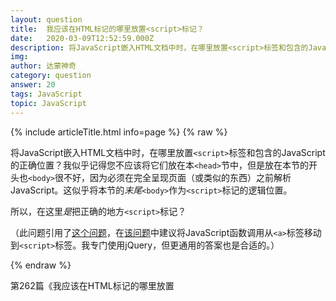 ```yaml
---
layout: question
title:  我应该在HTML标记的哪里放置<script>标记？
date:   2020-03-09T12:52:59.000Z
description: 将JavaScript嵌入HTML文档中时，在哪里放置<script>标签和包含的JavaScript 的正确位置？我似乎记得您不应该将它们放在本<hea...
img: 
author: 达蒙神奇
category: question
answer: 20
tags: JavaScript
topic: JavaScript
---
```

<div class="article-root">
  <div class="article">
    {% include articleTitle.html info=page %}
    {% raw %}
    <div class="article-content"><p><font style="vertical-align: inherit;"><font style="vertical-align: inherit;">将JavaScript嵌入HTML文档中时，在哪里放置</font></font><code>&lt;script&gt;</code><font style="vertical-align: inherit;"><font style="vertical-align: inherit;">标签和包含的JavaScript </font><font style="vertical-align: inherit;">的正确位置</font><font style="vertical-align: inherit;">？</font><font style="vertical-align: inherit;">我似乎记得您不应该将它们放在本</font></font><code>&lt;head&gt;</code><font style="vertical-align: inherit;"><font style="vertical-align: inherit;">节中，但是放在</font><font style="vertical-align: inherit;">本</font><font style="vertical-align: inherit;">节的开头也</font></font><code>&lt;body&gt;</code><font style="vertical-align: inherit;"><font style="vertical-align: inherit;">很不好，因为必须在完全呈现页面（或类似的东西）之前解析JavaScript。</font><font style="vertical-align: inherit;">这似乎将</font><font style="vertical-align: inherit;">本</font><font style="vertical-align: inherit;">节</font><font style="vertical-align: inherit;">的</font></font><em><font style="vertical-align: inherit;"><font style="vertical-align: inherit;">末尾</font></font></em><font style="vertical-align: inherit;"></font><code>&lt;body&gt;</code><font style="vertical-align: inherit;"><font style="vertical-align: inherit;">作为</font></font><code>&lt;script&gt;</code><font style="vertical-align: inherit;"><font style="vertical-align: inherit;">标记</font><font style="vertical-align: inherit;">的逻辑位置</font><font style="vertical-align: inherit;">。</font></font></p>

<p><font style="vertical-align: inherit;"><font style="vertical-align: inherit;">所以，在这里</font></font><em><font style="vertical-align: inherit;"><font style="vertical-align: inherit;">是</font></font></em><font style="vertical-align: inherit;"><font style="vertical-align: inherit;">把正确的地方</font></font><code>&lt;script&gt;</code><font style="vertical-align: inherit;"><font style="vertical-align: inherit;">标记？</font></font></p>

<p><font style="vertical-align: inherit;"><font style="vertical-align: inherit;">（此问题引用了</font></font><a href="https://stackoverflow.com/questions/436154/why-does-the-call-to-this-jquery-function-fail-in-firefox"><font style="vertical-align: inherit;"><font style="vertical-align: inherit;">这个问题</font></font></a><font style="vertical-align: inherit;"><font style="vertical-align: inherit;">，在</font><a href="https://stackoverflow.com/questions/436154/why-does-the-call-to-this-jquery-function-fail-in-firefox"><font style="vertical-align: inherit;">该问题</font></a><font style="vertical-align: inherit;">中建议将JavaScript函数调用从</font></font><code>&lt;a&gt;</code><font style="vertical-align: inherit;"><font style="vertical-align: inherit;">标签</font><font style="vertical-align: inherit;">移动</font><font style="vertical-align: inherit;">到</font></font><code>&lt;script&gt;</code><font style="vertical-align: inherit;"><font style="vertical-align: inherit;">标签。我专门使用jQuery，但更通用的答案也是合适的。）</font></font></p></div>
    {% endraw %}
  </div>
  <p class="winter_mark">第262篇《我应该在HTML标记的哪里放置<script>标记？》来自Winter(https://github.com/aiyld/aiyld.github.io)的站点</p>
  <div class="discuss-wrapper">
    {% include discussTitle.html info=page %}
    {% raw %}
    <div class="discuss-list">
    <div class="discuss-item">
        <div class="discuss-parent">
          <div class="discuss-meta">
            <span class="discuss-user">木何鱼</span>
            <span class="discuss-time">2020.03.09</span>
          </div>
          <div class="discuss-comment"><p><font style="vertical-align: inherit;"><font style="vertical-align: inherit;">您可以将脚本放在需要的地方，一个脚本并不比另一种方法更好。</font></font></p>

<p><font style="vertical-align: inherit;"><font style="vertical-align: inherit;">情况如下：</font></font></p>

<p><font style="vertical-align: inherit;"><font style="vertical-align: inherit;">页面是线性加载的，“自上而下”，因此，如果将脚本放在头部，可以确保它在所有内容之前都开始加载，现在，如果将其放入与代码混合的正文中，则可能导致页面加载难看。</font></font></p>

<p><font style="vertical-align: inherit;"><font style="vertical-align: inherit;">识别好习惯并不取决于在哪里。</font></font></p>

<p><font style="vertical-align: inherit;"><font style="vertical-align: inherit;">为了支持您，我将提及以下内容：</font></font></p>

<p><font style="vertical-align: inherit;"><font style="vertical-align: inherit;">您可以放置​​：</font></font></p>

<p><font style="vertical-align: inherit;"><font style="vertical-align: inherit;"> 并且页面将线性加载</font></font></p>

<p><font style="vertical-align: inherit;"><font style="vertical-align: inherit;"> 页面与其他内容异步加载</font></font></p>

<p><font style="vertical-align: inherit;"><font style="vertical-align: inherit;"> 该页面的内容将在加载完成之前和之后加载</font></font></p>

<p><font style="vertical-align: inherit;"><font style="vertical-align: inherit;">好的做法是，什么时候实施？</font></font></p>

<p><font style="vertical-align: inherit;"><font style="vertical-align: inherit;">我希望我能有所帮助，任何事情都可以回答我这个问题。</font></font></p></div>
        </div></div><div class="discuss-item">
        <div class="discuss-parent">
          <div class="discuss-meta">
            <span class="discuss-user">小小Eva</span>
            <span class="discuss-time">2020.03.09</span>
          </div>
          <div class="discuss-comment"><p><font style="vertical-align: inherit;"></font><code>JavaScript</code><font style="vertical-align: inherit;"><font style="vertical-align: inherit;">标记</font><font style="vertical-align: inherit;">的最佳位置是</font><font style="vertical-align: inherit;">在标记后的文档代码末尾编写代码以加载文档，然后执行js代码。</font><font style="vertical-align: inherit;">如果你写</font></font><code>JQuery</code><font style="vertical-align: inherit;"><font style="vertical-align: inherit;">代码写</font></font></p>

<pre><code>$(document).ready(function(){<font></font>
<font></font>
//your code here...<font></font>
<font></font>
});<font></font>
</code></pre></div>
        </div></div><div class="discuss-item">
        <div class="discuss-parent">
          <div class="discuss-meta">
            <span class="discuss-user">凯阳光</span>
            <span class="discuss-time">2020.03.09</span>
          </div>
          <div class="discuss-comment"><p><font style="vertical-align: inherit;"><font style="vertical-align: inherit;">对我而言，将脚本包含在HTML之后更有意义。</font><font style="vertical-align: inherit;">因为大多数时候我需要在执行脚本之前先加载Dom。</font><font style="vertical-align: inherit;">我可以将其放在head标签中，但我不喜欢所有文档加载侦听器的开销。</font><font style="vertical-align: inherit;">我希望我的代码简短，甜美并且易于阅读。  </font></font></p>

<p><font style="vertical-align: inherit;"><font style="vertical-align: inherit;">我听说在head标签之外添加脚本时，Safari的旧版本有些古怪，但我说谁在乎。</font><font style="vertical-align: inherit;">我不知道有人在用那种废话。</font></font></p>

<p><font style="vertical-align: inherit;"><font style="vertical-align: inherit;">顺便问好问题。 </font></font></p></div>
        </div></div><div class="discuss-item">
        <div class="discuss-parent">
          <div class="discuss-meta">
            <span class="discuss-user">宝儿Davaid</span>
            <span class="discuss-time">2020.03.09</span>
          </div>
          <div class="discuss-comment"><p><font style="vertical-align: inherit;"><font style="vertical-align: inherit;">为了防止和UI阻塞，在body标记之前结束。</font></font></p></div>
        </div></div><div class="discuss-item">
        <div class="discuss-parent">
          <div class="discuss-meta">
            <span class="discuss-user">西里Sam</span>
            <span class="discuss-time">2020.03.09</span>
          </div>
          <div class="discuss-comment"><p><strong><font style="vertical-align: inherit;"><font style="vertical-align: inherit;">在HTML文档的末尾</font></font></strong></p>

<p><font style="vertical-align: inherit;"><font style="vertical-align: inherit;">因此，在执行时不会影响将HTML文档加载到浏览器中。</font></font></p></div>
        </div></div><div class="discuss-item">
        <div class="discuss-parent">
          <div class="discuss-meta">
            <span class="discuss-user">米亚小哥斯丁</span>
            <span class="discuss-time">2020.03.09</span>
          </div>
          <div class="discuss-comment"><p><font style="vertical-align: inherit;"><font style="vertical-align: inherit;">我认为这取决于网页的执行情况。</font><font style="vertical-align: inherit;">如果要显示的页面在未先加载JavaScript的情况下无法正确显示，则应首先包含JavaScript文件。</font><font style="vertical-align: inherit;">但是，如果您无需先下载JavaScript文件就可以显示/呈现网页，则应将JavaScript代码放在页面底部。</font><font style="vertical-align: inherit;">因为它将模拟快速的页面加载，并且从用户的角度来看，似乎该页面的加载速度更快。</font></font></p></div>
        </div></div><div class="discuss-item">
        <div class="discuss-parent">
          <div class="discuss-meta">
            <span class="discuss-user">JinJin飞云</span>
            <span class="discuss-time">2020.03.09</span>
          </div>
          <div class="discuss-comment"><p><font style="vertical-align: inherit;"><font style="vertical-align: inherit;">您可以将大多数</font></font><code>&lt;script&gt;</code><font style="vertical-align: inherit;"><font style="vertical-align: inherit;">引用放在的末尾</font></font><code>&lt;body&gt;</code><font style="vertical-align: inherit;"><font style="vertical-align: inherit;">，</font></font><br><font style="vertical-align: inherit;"><font style="vertical-align: inherit;">但是，如果页面上有使用外部脚本的活动组件，</font></font><br><font style="vertical-align: inherit;"><font style="vertical-align: inherit;">
则它们的依赖项（js文件）应该在此之前（最好在head标签中）。</font></font></p></div>
        </div></div><div class="discuss-item">
        <div class="discuss-parent">
          <div class="discuss-meta">
            <span class="discuss-user">鱼二水</span>
            <span class="discuss-time">2020.03.09</span>
          </div>
          <div class="discuss-comment"><p><font style="vertical-align: inherit;"><font style="vertical-align: inherit;">脚本阻止DOM加载，直到它被加载并执行。</font></font></p>

<p><font style="vertical-align: inherit;"><font style="vertical-align: inherit;">如果将脚本放在</font></font><code>&lt;body&gt;</code><font style="vertical-align: inherit;"><font style="vertical-align: inherit;">所有DOM </font><font style="vertical-align: inherit;">的末尾，则</font><font style="vertical-align: inherit;">有机会加载和呈现（页面将“显示”得更快）。</font></font><code>&lt;script&gt;</code><font style="vertical-align: inherit;"><font style="vertical-align: inherit;">将有权访问所有这些DOM元素。</font></font></p>

<p><font style="vertical-align: inherit;"><font style="vertical-align: inherit;">另一方面，将其放置在</font></font><code>&lt;body&gt;</code><font style="vertical-align: inherit;"><font style="vertical-align: inherit;">开始或</font><font style="vertical-align: inherit;">之后的位置</font><font style="vertical-align: inherit;">将执行脚本（那里仍然没有DOM元素）。</font></font></p>

<p><font style="vertical-align: inherit;"><font style="vertical-align: inherit;">您将包括jQuery，这意味着您可以将其放置在任意位置并使用</font></font><a href="https://learn.jquery.com/using-jquery-core/document-ready/" rel="nofollow"><font style="vertical-align: inherit;"><font style="vertical-align: inherit;">.ready（）</font></font></a></p></div>
        </div></div><div class="discuss-item">
        <div class="discuss-parent">
          <div class="discuss-meta">
            <span class="discuss-user">小小</span>
            <span class="discuss-time">2020.03.09</span>
          </div>
          <div class="discuss-comment"><ul>
<li><p><font style="vertical-align: inherit;"><font style="vertical-align: inherit;">如果您仍然非常关心IE &lt;10的支持和性能，最好始终将脚本标记设置为HTML正文的最后一个标记。</font><font style="vertical-align: inherit;">这样，您可以确定其余的DOM已加载，并且不会阻塞和渲染。</font></font></p></li>
<li><p><font style="vertical-align: inherit;"><font style="vertical-align: inherit;">如果您不再关心IE &lt;10，则可能希望将脚本放在文档的开头，并</font></font><code>defer</code><font style="vertical-align: inherit;"><font style="vertical-align: inherit;">用来确保</font><font style="vertical-align: inherit;">脚本</font><font style="vertical-align: inherit;">仅在DOM被加载后才能运行（</font></font><code>&lt;script type="text/javascript" src="path/to/script1.js" defer&gt;&lt;/script&gt;</code><font style="vertical-align: inherit;"><font style="vertical-align: inherit;">）。</font><font style="vertical-align: inherit;">如果您仍然希望代码在IE &lt;10中运行，请不要忘记将代码</font></font><code>window.onload</code><font style="vertical-align: inherit;"><font style="vertical-align: inherit;">均匀</font><font style="vertical-align: inherit;">地包装</font><font style="vertical-align: inherit;">！</font></font></p></li>
</ul></div>
        </div></div><div class="discuss-item">
        <div class="discuss-parent">
          <div class="discuss-meta">
            <span class="discuss-user">理查德Tony</span>
            <span class="discuss-time">2020.03.09</span>
          </div>
          <div class="discuss-comment"><p><font style="vertical-align: inherit;"><font style="vertical-align: inherit;">最后要包含脚本的地方主要用于首先显示网站内容/样式的地方。</font></font></p>

<p><font style="vertical-align: inherit;"><font style="vertical-align: inherit;">包括头中的脚本的脚本会尽早加载这些脚本，并且可以在加载整个网站之前使用。</font></font></p>

<p><font style="vertical-align: inherit;"><font style="vertical-align: inherit;">如果最后输入了脚本，则只有在加载了整个样式和设计之后才能进行验证，这对于快速响应的网站是不赞赏的。</font></font></p></div>
        </div></div><div class="discuss-item">
        <div class="discuss-parent">
          <div class="discuss-meta">
            <span class="discuss-user">小小Jim</span>
            <span class="discuss-time">2020.03.09</span>
          </div>
          <div class="discuss-comment"><p><font style="vertical-align: inherit;"><font style="vertical-align: inherit;">取决于脚本及其用法，最好的方式（就页面加载和渲染时间而言）可能是不使用常规的&lt;script&gt;标签本身，而是动态地异步触发脚本的加载。</font></font></p>

<p><font style="vertical-align: inherit;"><font style="vertical-align: inherit;">有一些不同的技术，但是最直接的方法是在触发window.onload事件时使用document.createElement（“ script”）。</font><font style="vertical-align: inherit;">然后，当页面本身已呈现时，将首先加载脚本，因此不会影响用户必须等待页面出现的时间。</font></font></p>

<p><font style="vertical-align: inherit;"><font style="vertical-align: inherit;">自然，这要求脚本本身不需要呈现页面。</font></font></p>

<p><font style="vertical-align: inherit;"><font style="vertical-align: inherit;">有关更多信息，请参阅</font><font style="vertical-align: inherit;">Steve Souders（YSlow的创建者，但现在在Google上）</font><font style="vertical-align: inherit;">发布的</font></font><a href="http://www.stevesouders.com/blog/2008/12/27/coupling-async-scripts/" rel="nofollow noreferrer"><font style="vertical-align: inherit;"><font style="vertical-align: inherit;">耦合异步脚本</font></font></a><font style="vertical-align: inherit;"><font style="vertical-align: inherit;">。</font></font></p></div>
        </div></div><div class="discuss-item">
        <div class="discuss-parent">
          <div class="discuss-meta">
            <span class="discuss-user">村村伽罗Mandy</span>
            <span class="discuss-time">2020.03.09</span>
          </div>
          <div class="discuss-comment"><p><font style="vertical-align: inherit;"><font style="vertical-align: inherit;">取决于，如果要加载的脚本对于页面的样式设置/使用页面中的操作（例如单击按钮）是必需的，则最好将其放在顶部。</font><font style="vertical-align: inherit;">如果您的样式是100％CSS，并且按钮操作具有所有后备选项，则可以将其放在底部。</font></font></p>

<p><font style="vertical-align: inherit;"><font style="vertical-align: inherit;">或最好的事情（如果这不是问题）是您可以创建一个模式加载框，将您的JavaScript放在页面底部，并在加载脚本的最后一行时使其消失。</font><font style="vertical-align: inherit;">这样，您可以避免用户在加载脚本之前在页面中使用操作。</font><font style="vertical-align: inherit;">并且避免样式不当。</font></font></p></div>
        </div></div><div class="discuss-item">
        <div class="discuss-parent">
          <div class="discuss-meta">
            <span class="discuss-user">神奇Tony古一</span>
            <span class="discuss-time">2020.03.09</span>
          </div>
          <div class="discuss-comment"><p><font style="vertical-align: inherit;"><font style="vertical-align: inherit;">常规的（被广泛接受的）答案是“最底层的”，因为这样，在任何内容开始执行之前，整个DOM都将被加载。</font></font></p>

<p><font style="vertical-align: inherit;"><font style="vertical-align: inherit;">出于各种原因，有一些持不同政见者从可用的实践开始，故意从页面onload事件开始执行。</font></font></p></div>
        </div></div><div class="discuss-item">
        <div class="discuss-parent">
          <div class="discuss-meta">
            <span class="discuss-user">神奇JinJin</span>
            <span class="discuss-time">2020.03.09</span>
          </div>
          <div class="discuss-comment"><pre><code>&lt;script src="myjs.js"&gt;&lt;/script&gt;<font></font>
&lt;/body&gt;<font></font>
</code></pre>

<p><font style="vertical-align: inherit;"><font style="vertical-align: inherit;">脚本标记应始终在</font></font><strong><font style="vertical-align: inherit;"><font style="vertical-align: inherit;">主体关闭</font></font></strong><font style="vertical-align: inherit;"><font style="vertical-align: inherit;">之前</font><font style="vertical-align: inherit;">或</font></font><strong><font style="vertical-align: inherit;"><font style="vertical-align: inherit;">HTML</font></font></strong><font style="vertical-align: inherit;"><font style="vertical-align: inherit;">文件的</font><strong><font style="vertical-align: inherit;">底部</font></strong><font style="vertical-align: inherit;">之前使用</font><font style="vertical-align: inherit;">。</font></font></p>

<p><font style="vertical-align: inherit;"><font style="vertical-align: inherit;">那么您可以在加载</font></font><strong><font style="vertical-align: inherit;"><font style="vertical-align: inherit;">js</font></font></strong><font style="vertical-align: inherit;"><font style="vertical-align: inherit;">文件</font><font style="vertical-align: inherit;">之前先查看页面的内容</font><font style="vertical-align: inherit;">。</font></font></p>

<p><font style="vertical-align: inherit;"><font style="vertical-align: inherit;">如果需要，请检查此内容：</font><a href="http://stevesouders.com/hpws/rule-js-bottom.php" rel="noreferrer"><font style="vertical-align: inherit;">http</font></a><font style="vertical-align: inherit;"> :
 </font></font><a href="http://stevesouders.com/hpws/rule-js-bottom.php" rel="noreferrer"><font style="vertical-align: inherit;"><font style="vertical-align: inherit;">//stevesouders.com/hpws/rule-js-bottom.php</font></font></a></p></div>
        </div></div><div class="discuss-item">
        <div class="discuss-parent">
          <div class="discuss-meta">
            <span class="discuss-user">Mandy神奇</span>
            <span class="discuss-time">2020.03.09</span>
          </div>
          <div class="discuss-comment"><p><del><font style="vertical-align: inherit;"><font style="vertical-align: inherit;">XHTML不会验证脚本是否位于head元素之外的任何其他位置。</font></font></del><font style="vertical-align: inherit;"><font style="vertical-align: inherit;"> 事实证明它可以无处不在。</font></font></p>

<p><font style="vertical-align: inherit;"><font style="vertical-align: inherit;">您可以使用jQuery之类的方法推迟执行，因此放置位置无关紧要（解析期间对性能的影响很小）。</font></font></p></div>
        </div></div><div class="discuss-item">
        <div class="discuss-parent">
          <div class="discuss-meta">
            <span class="discuss-user">LEY樱</span>
            <span class="discuss-time">2020.03.09</span>
          </div>
          <div class="discuss-comment"><p><strong><font style="vertical-align: inherit;"><font style="vertical-align: inherit;">2019年的现代方法是使用ES6模块类型脚本</font></font></strong><font style="vertical-align: inherit;"><font style="vertical-align: inherit;">。</font></font></p>

<pre><code>&lt;script type="module" src="..."&gt;&lt;/script&gt;
</code></pre>

<p><font style="vertical-align: inherit;"><font style="vertical-align: inherit;">默认情况下，模块是异步加载和延迟的。</font><font style="vertical-align: inherit;">也就是说，您可以将它们放置在任何位置，它们将并行加载并在页面加载完成时执行。</font></font></p>

<p><font style="vertical-align: inherit;"><font style="vertical-align: inherit;">此处描述了脚本和模块之间的区别：</font></font></p>

<p><a href="https://stackoverflow.com/a/53821485/731548"><font style="vertical-align: inherit;"><font style="vertical-align: inherit;">https://stackoverflow.com/a/53821485/731548</font></font></a></p>

<p><font style="vertical-align: inherit;"><font style="vertical-align: inherit;">与脚本相比，模块的执行描述如下：</font></font></p>

<p><a href="https://developers.google.com/web/fundamentals/primers/modules#defer" rel="noreferrer"><font style="vertical-align: inherit;"><font style="vertical-align: inherit;">https://developers.google.com/web/fundamentals/primers/modules#defer</font></font></a></p>

<p><font style="vertical-align: inherit;"><font style="vertical-align: inherit;">支持如下所示：</font></font></p>

<p><a href="https://caniuse.com/#feat=es6-module" rel="noreferrer"><font style="vertical-align: inherit;"><font style="vertical-align: inherit;">https://caniuse.com/#feat=es6-module</font></font></a></p></div>
        </div></div><div class="discuss-item">
        <div class="discuss-parent">
          <div class="discuss-meta">
            <span class="discuss-user">JimLEYHarry</span>
            <span class="discuss-time">2020.03.09</span>
          </div>
          <div class="discuss-comment"><p><font style="vertical-align: inherit;"><font style="vertical-align: inherit;">如果您使用的是JQuery，则将javascript放在最合适的位置，并用于</font></font><code>$(document).ready()</code><font style="vertical-align: inherit;"><font style="vertical-align: inherit;">确保在执行任何功能之前正确加载了所有内容。</font></font></p>

<p><font style="vertical-align: inherit;"><font style="vertical-align: inherit;">附带说明：我喜欢本</font></font><code>&lt;head&gt;</code><font style="vertical-align: inherit;"><font style="vertical-align: inherit;">节</font><font style="vertical-align: inherit;">中的所有脚本标签，</font><font style="vertical-align: inherit;">因为这似乎是最干净的地方。</font></font></p></div>
        </div></div><div class="discuss-item">
        <div class="discuss-parent">
          <div class="discuss-meta">
            <span class="discuss-user">A樱</span>
            <span class="discuss-time">2020.03.09</span>
          </div>
          <div class="discuss-comment"><p><font style="vertical-align: inherit;"><font style="vertical-align: inherit;">由Yahoo!提倡的标准建议。</font><font style="vertical-align: inherit;">卓越的性能团队将</font></font><code>&lt;script&gt;</code><font style="vertical-align: inherit;"><font style="vertical-align: inherit;">标签放在文档主体的末尾，以免它们阻碍页面的呈现。</font></font></p>

<p><font style="vertical-align: inherit;"><font style="vertical-align: inherit;">但是，如</font></font><a href="https://stackoverflow.com/a/435295/578288"><font style="vertical-align: inherit;"><font style="vertical-align: inherit;">以下</font></font></a><font style="vertical-align: inherit;"><font style="vertical-align: inherit;">有关Google Analytics（分析）JavaScript文件的加载时间的</font><a href="https://stackoverflow.com/a/435295/578288"><font style="vertical-align: inherit;">答案</font></a><font style="vertical-align: inherit;">所述，有些新方法可以提供更好的性能</font><font style="vertical-align: inherit;">：</font></font></p>

<blockquote>
  <p><font style="vertical-align: inherit;"><font style="vertical-align: inherit;">Steve Souders（客户端性能专家）提供了</font><font style="vertical-align: inherit;">一些</font></font><a href="http://stevesouders.com/docs/googleio-20080529.ppt" rel="noreferrer"><font style="vertical-align: inherit;"><font style="vertical-align: inherit;">很棒的幻灯片</font></font></a><font style="vertical-align: inherit;"><font style="vertical-align: inherit;">，</font><font style="vertical-align: inherit;">这些</font><a href="http://stevesouders.com/docs/googleio-20080529.ppt" rel="noreferrer"><font style="vertical-align: inherit;">幻灯片</font></a><font style="vertical-align: inherit;">涉及：</font></font></p>
  
  <ul>
  <li><font style="vertical-align: inherit;"><font style="vertical-align: inherit;">并行加载外部JavaScript文件的不同技术</font></font></li>
  <li><font style="vertical-align: inherit;"><font style="vertical-align: inherit;">它们对加载时间和页面呈现的影响</font></font></li>
  <li><font style="vertical-align: inherit;"><font style="vertical-align: inherit;">浏览器显示什么样的“进行中”指示（例如状态栏中的“正在加载”，沙漏鼠标光标）。</font></font></li>
  </ul>
</blockquote></div>
        </div></div><div class="discuss-item">
        <div class="discuss-parent">
          <div class="discuss-meta">
            <span class="discuss-user">小卤蛋宝儿</span>
            <span class="discuss-time">2020.03.09</span>
          </div>
          <div class="discuss-comment"><p><font style="vertical-align: inherit;"><font style="vertical-align: inherit;">如上所述，在结束标签前</font></font></p>

<p><a href="http://developer.yahoo.com/performance/rules.html#js_bottom" rel="noreferrer"><font style="vertical-align: inherit;"><font style="vertical-align: inherit;">http://developer.yahoo.com/performance/rules.html#js_bottom</font></font></a></p>

<blockquote>
  <p><font style="vertical-align: inherit;"><font style="vertical-align: inherit;">将脚本放在最下面</font></font></p>
  
  <p><font style="vertical-align: inherit;"><font style="vertical-align: inherit;">脚本引起的问题是它们阻止并行下载。</font><font style="vertical-align: inherit;">HTTP / 1.1规范建议浏览器每个主机名并行下载最多两个组件。</font><font style="vertical-align: inherit;">如果您从多个主机名提供图像，则可以并行进行两次以上的下载。</font><font style="vertical-align: inherit;">但是，在下载脚本时，即使使用不同的主机名，浏览器也不会启动任何其他下载。</font></font></p>
</blockquote></div>
        </div></div><div class="discuss-item">
        <div class="discuss-parent">
          <div class="discuss-meta">
            <span class="discuss-user">小小阿飞</span>
            <span class="discuss-time">2020.03.09</span>
          </div>
          <div class="discuss-comment"><p><font style="vertical-align: inherit;"><font style="vertical-align: inherit;">非阻塞脚本标签可以放置在几乎任何地方：</font></font></p>

<pre><code>&lt;script src="script.js" async&gt;&lt;/script&gt;<font></font>
&lt;script src="script.js" defer&gt;&lt;/script&gt;<font></font>
&lt;script src="script.js" async defer&gt;&lt;/script&gt;<font></font>
</code></pre>

<ul>
<li><a href="http://www.w3.org/TR/html5/scripting-1.html#attr-script-async"><strong><code>async</code></strong></a> script will be executed asynchronously as soon as it is available</li>
<li><a href="http://www.w3.org/TR/html5/scripting-1.html#attr-script-defer"><strong><code>defer</code></strong></a> script is executed when the document has finished parsing</li>
<li><strong><code>async defer</code></strong> script falls back to the defer behavior if async is not supported</li>
</ul>

<p>Such scripts will be executed asynchronously/after document ready, which means you cannot do this:</p>

<pre><code>&lt;script src="jquery.js" async&gt;&lt;/script&gt;<font></font>
&lt;script&gt;jQuery(something);&lt;/script&gt;<font></font>
&lt;!--<font></font>
  * might throw "jQuery is not defined" error<font></font>
  * defer will not work either<font></font>
--&gt;<font></font>
</code></pre>

<p>Or this:</p>

<pre><code>&lt;script src="document.write(something).js" async&gt;&lt;/script&gt;<font></font>
&lt;!--<font></font>
  * might issue "cannot write into document from an asynchronous script" warning<font></font>
  * defer will not work either<font></font>
--&gt;<font></font>
</code></pre>

<p>Or this:</p>

<pre><code>&lt;script src="jquery.js" async&gt;&lt;/script&gt;<font></font>
&lt;script src="jQuery(something).js" async&gt;&lt;/script&gt;<font></font>
&lt;!--<font></font>
  * might throw "jQuery is not defined" error (no guarantee which script runs first)<font></font>
  * defer will work in sane browsers<font></font>
--&gt;<font></font>
</code></pre>

<p>Or this:</p>

<pre><code>&lt;script src="document.getElementById(header).js" async&gt;&lt;/script&gt;<font></font>
&lt;div id="header"&gt;&lt;/div&gt;<font></font>
&lt;!--<font></font>
  * might not locate #header (script could fire before parser looks at the next line)<font></font>
  * defer will work in sane browsers<font></font>
--&gt;<font></font>
</code></pre>

<p>Having said that, asynchronous scripts offer these advantages:</p>

<ul>
<li><strong>Parallel download of resources</strong>:<br>
Browser can download stylesheets, images and other scripts in parallel without waiting for a script to download and execute.</li>
<li><strong>Source order independence</strong>:<br>
You can place the scripts inside head or body without worrying about blocking (useful if you are using a CMS). Execution order still matters though.</li>
</ul>

<p>It is possible to circumvent the execution order issues by using external scripts that support callbacks. Many third party JavaScript APIs now support non-blocking execution. Here is an example of <a href="http://salman-w.blogspot.com/2014/05/google-maps-asynchronous-loading.html">loading the Google Maps API asynchronously</a>.</p></div>
        </div></div>
    </div>
    {% endraw %}
  </div>
<div>
